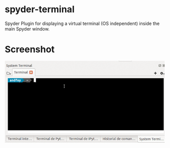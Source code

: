 # spyder-terminal
Spyder Plugin for displaying a virtual terminal (OS independent) inside the main Spyder window.

# Screenshot
![alt tag](/doc/example.gif)
